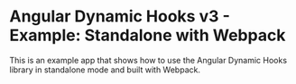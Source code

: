 # Angular Dynamic Hooks v3 - Example: Standalone with Webpack

This is an example app that shows how to use the Angular Dynamic Hooks library in standalone mode and built with Webpack.